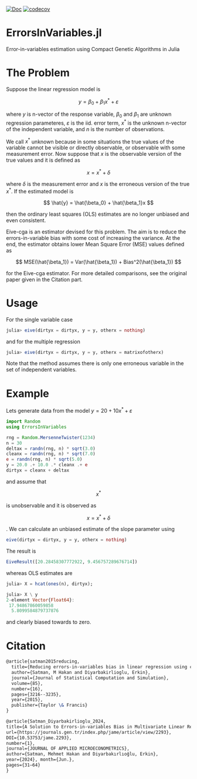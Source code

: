[![Doc](https://img.shields.io/badge/docs-dev-blue.svg)](https://jbytecode.github.io/ErrorsInVariables.jl/)
[![codecov](https://codecov.io/gh/jbytecode/eive.jl/branch/main/graph/badge.svg?token=KMF7H1DS01)](https://codecov.io/gh/jbytecode/eive.jl)

# ErrorsInVariables.jl
Error-in-variables estimation using Compact Genetic Algorithms in Julia

# The Problem 

Suppose the linear regression model is 

$$
y = \beta_0 + \beta_1 x^* + \varepsilon
$$

where $y$ is n-vector of the response variable, $\beta_0$ and $\beta_1$ are unknown regression parameteres, $\varepsilon$ is the iid. error term, $x^*$ is the unknown n-vector of the independent variable, and $n$ is the number of observations.

We call $x^*$ unknown because in some situations the true values of the variable cannot be visible or directly observable, or observable with some measurement error. Now suppose that $x$ is the observable version of the true values and it is defined as 

$$
x = x^* + \delta
$$

where $\delta$ is the measurement error and $x$ is the erroneous version of the true $x^*$. If the estimated model is 

$$
\hat{y} = \hat{\beta_0} + \hat{\beta_1}x 
$$

then the ordinary least squares (OLS) estimates are no longer unbiased and even consistent. 

Eive-cga is an estimator devised for this problem. The aim is to reduce the errors-in-variable bias with some cost of increasing the variance. At the end, the estimator obtains lower Mean Square Error (MSE) values defined as

$$
MSE(\hat{\beta_1}) = Var(\hat{\beta_1}) + Bias^2(\hat{\beta_1})
$$

for the Eive-cga estimator. For more detailed comparisons, see the original paper given in the Citation part. 

# Usage 

For the single variable case 

```Julia 
julia> eive(dirtyx = dirtyx, y = y, otherx = nothing) 
```

and for the multiple regression 

```Julia 
julia> eive(dirtyx = dirtyx, y = y, otherx = matrixofotherx) 
```

Note that the method assumes there is only one erroneous variable in the set of independent variables.

# Example 

Lets generate data from the model $y = 20 + 10x^* + \varepsilon$

```julia
import Random
using ErrorsInVariables

rng = Random.MersenneTwister(1234)
n = 30
deltax = randn(rng, n) * sqrt(3.0)
cleanx = randn(rng, n) * sqrt(7.0)
e = randn(rng, n) * sqrt(5.0)
y = 20.0 .+ 10.0 .* cleanx .+ e
dirtyx = cleanx + deltax
```

and assume that 

$$
x^*
$$ 

is unobservable and it is observed as 

$$
x = x^* + \delta$$

. We can calculate an unbiased estimate of the slope parameter using 


```Julia 
eive(dirtyx = dirtyx, y = y, otherx = nothing) 
```

The result is 

```Julia
EiveResult([20.28458307772922, 9.456757289676714])
```

whereas OLS estimates are

```Julia
julia> X = hcat(ones(n), dirtyx);

julia> X \ y
2-element Vector{Float64}:
 17.94867860059858
  5.8099584879737876
```

and clearly biased towards to zero.

# Citation

```latex
@article{satman2015reducing,
  title={Reducing errors-in-variables bias in linear regression using compact genetic algorithms},
  author={Satman, M Hakan and Diyarbakirlioglu, Erkin},
  journal={Journal of Statistical Computation and Simulation},
  volume={85},
  number={16},
  pages={3216--3235},
  year={2015},
  publisher={Taylor \& Francis}
}

@article{Satman_Diyarbakirlioglu_2024, 
title={A Solution to Errors-in-variables Bias in Multivariate Linear Regression using Compact Genetic Algorithms}, volume={4}, 
url={https://journals.gen.tr/index.php/jame/article/view/2293}, 
DOI={10.53753/jame.2293}, 
number={1}, 
journal={JOURNAL OF APPLIED MICROECONOMETRICS}, 
author={Satman, Mehmet Hakan and Diyarbakırlıoğlu, Erkin}, 
year={2024}, month={Jun.}, 
pages={31–64} 
}
```